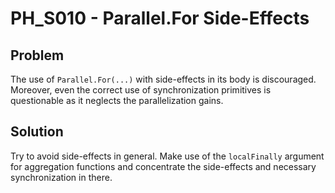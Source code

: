 # PH_S010 - Parallel.For Side-Effects

## Problem

The use of `Parallel.For(...)` with side-effects in its body is discouraged. Moreover, even the correct use of synchronization primitives is questionable as it neglects the parallelization gains.

## Solution

Try to avoid side-effects in general. Make use of the `localFinally` argument for aggregation functions and concentrate the side-effects and necessary synchronization in there.
